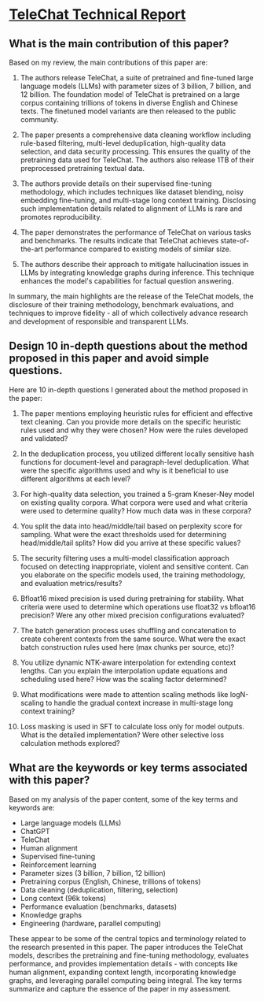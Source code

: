 # [TeleChat Technical Report](https://arxiv.org/abs/2401.03804)

## What is the main contribution of this paper?

 Based on my review, the main contributions of this paper are:

1. The authors release TeleChat, a suite of pretrained and fine-tuned large language models (LLMs) with parameter sizes of 3 billion, 7 billion, and 12 billion. The foundation model of TeleChat is pretrained on a large corpus containing trillions of tokens in diverse English and Chinese texts. The finetuned model variants are then released to the public community.

2. The paper presents a comprehensive data cleaning workflow including rule-based filtering, multi-level deduplication, high-quality data selection, and data security processing. This ensures the quality of the pretraining data used for TeleChat. The authors also release 1TB of their preprocessed pretraining textual data.

3. The authors provide details on their supervised fine-tuning methodology, which includes techniques like dataset blending, noisy embedding fine-tuning, and multi-stage long context training. Disclosing such implementation details related to alignment of LLMs is rare and promotes reproducibility.

4. The paper demonstrates the performance of TeleChat on various tasks and benchmarks. The results indicate that TeleChat achieves state-of-the-art performance compared to existing models of similar size.

5. The authors describe their approach to mitigate hallucination issues in LLMs by integrating knowledge graphs during inference. This technique enhances the model's capabilities for factual question answering.

In summary, the main highlights are the release of the TeleChat models, the disclosure of their training methodology, benchmark evaluations, and techniques to improve fidelity - all of which collectively advance research and development of responsible and transparent LLMs.


## Design 10 in-depth questions about the method proposed in this paper and avoid simple questions.

 Here are 10 in-depth questions I generated about the method proposed in the paper:

1. The paper mentions employing heuristic rules for efficient and effective text cleaning. Can you provide more details on the specific heuristic rules used and why they were chosen? How were the rules developed and validated?

2. In the deduplication process, you utilized different locally sensitive hash functions for document-level and paragraph-level deduplication. What were the specific algorithms used and why is it beneficial to use different algorithms at each level?

3. For high-quality data selection, you trained a 5-gram Kneser-Ney model on existing quality corpora. What corpora were used and what criteria were used to determine quality? How much data was in these corpora?

4. You split the data into head/middle/tail based on perplexity score for sampling. What were the exact thresholds used for determining head/middle/tail splits? How did you arrive at these specific values?

5. The security filtering uses a multi-model classification approach focused on detecting inappropriate, violent and sensitive content. Can you elaborate on the specific models used, the training methodology, and evaluation metrics/results?  

6. Bfloat16 mixed precision is used during pretraining for stability. What criteria were used to determine which operations use float32 vs bfloat16 precision? Were any other mixed precision configurations evaluated?

7. The batch generation process uses shuffling and concatenation to create coherent contexts from the same source. What were the exact batch construction rules used here (max chunks per source, etc)?

8. You utilize dynamic NTK-aware interpolation for extending context lengths. Can you explain the interpolation update equations and scheduling used here? How was the scaling factor determined?

9. What modifications were made to attention scaling methods like logN-scaling to handle the gradual context increase in multi-stage long context training?

10. Loss masking is used in SFT to calculate loss only for model outputs. What is the detailed implementation? Were other selective loss calculation methods explored?


## What are the keywords or key terms associated with this paper?

 Based on my analysis of the paper content, some of the key terms and keywords are:

- Large language models (LLMs)
- ChatGPT
- TeleChat 
- Human alignment 
- Supervised fine-tuning 
- Reinforcement learning
- Parameter sizes (3 billion, 7 billion, 12 billion)
- Pretraining corpus (English, Chinese, trillions of tokens) 
- Data cleaning (deduplication, filtering, selection)
- Long context (96k tokens)
- Performance evaluation (benchmarks, datasets)
- Knowledge graphs
- Engineering (hardware, parallel computing)

These appear to be some of the central topics and terminology related to the research presented in this paper. The paper introduces the TeleChat models, describes the pretraining and fine-tuning methodology, evaluates performance, and provides implementation details - with concepts like human alignment, expanding context length, incorporating knowledge graphs, and leveraging parallel computing being integral. The key terms summarize and capture the essence of the paper in my assessment.
